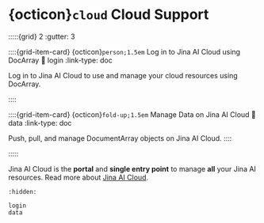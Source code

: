 # {octicon}`cloud` Cloud Support



:::::{grid} 2
:gutter: 3


::::{grid-item-card} {octicon}`person;1.5em` Log in to Jina AI Cloud using DocArray
:link: login
:link-type: doc


Log in to Jina AI Cloud to use and manage your cloud resources using DocArray. 

::::


::::{grid-item-card} {octicon}`fold-up;1.5em` Manage Data on Jina AI Cloud
:link: data
:link-type: doc

Push, pull, and manage DocumentArray objects on Jina AI Cloud.
::::


:::::


Jina AI Cloud is the **portal** and **single entry point** to manage **all** your Jina AI resources.
Read more about [Jina AI Cloud](https://docs.jina.ai/jina-ai-cloud/).


```{toctree}
:hidden:

login
data
```